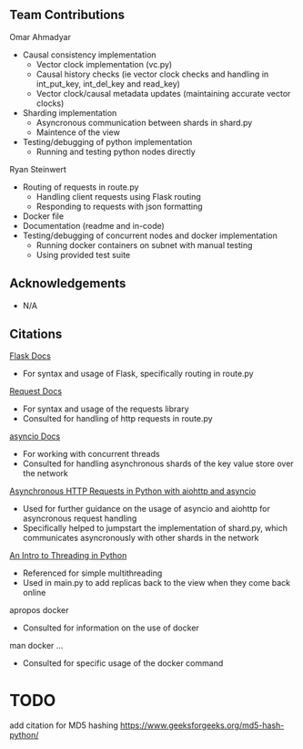 ## Team Contributions
Omar Ahmadyar
- Causal consistency implementation
   - Vector clock implementation (vc.py)
   - Causal history checks (ie vector clock checks and handling in int_put_key, int_del_key and read_key)
   - Vector clock/causal metadata updates (maintaining accurate vector clocks)
- Sharding implementation
   - Asyncronous communication between shards in shard.py
   - Maintence of the view
- Testing/debugging of python implementation
   - Running and testing python nodes directly

Ryan Steinwert
- Routing of requests in route.py
   - Handling client requests using Flask routing
   - Responding to requests with json formatting
- Docker file
- Documentation (readme and in-code)
- Testing/debugging of concurrent nodes and docker implementation
   - Running docker containers on subnet with manual testing
   - Using provided test suite

## Acknowledgements
- N/A

## Citations
[Flask Docs](https://flask.palletsprojects.com/en/1.1.x/)
- For syntax and usage of Flask, specifically routing in route.py

[Request Docs](https://docs.python-requests.org/en/master/index.html)
- For syntax and usage of the requests library
- Consulted for handling of http requests in route.py

[asyncio Docs](https://docs.python.org/3/library/asyncio.html)
- For working with concurrent threads
- Consulted for handling asynchronous shards of the key value store over the network

[Asynchronous HTTP Requests in Python with aiohttp and asyncio](https://www.twilio.com/blog/asynchronous-http-requests-in-python-with-aiohttp)
- Used for further guidance on the usage of asyncio and aiohttp for asyncronous request handling
- Specifically helped to jumpstart the implementation of shard.py, which communicates asyncronously with other shards in the network

[An Intro to Threading in Python](https://realpython.com/intro-to-python-threading/)
- Referenced for simple multithreading
- Used in main.py to add replicas back to the view when they come back online 

apropos docker
- Consulted for information on the use of docker

man docker ...
- Consulted for specific usage of the docker command


# TODO
add citation for MD5 hashing
https://www.geeksforgeeks.org/md5-hash-python/
